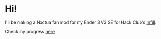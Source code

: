 # Hi!

I'll be making a Noctua fan mod for my Ender 3 V3 SE for Hack Club's [Infill](https://github.com/hackclub/infill).

Check my progress [here](LOGS.md)